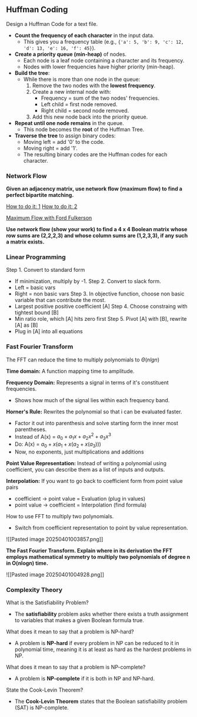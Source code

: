 ## Huffman Coding

Design a Huffman Code for a text file.
- **Count the frequency of each character** in the input data.
    - This gives you a frequency table (e.g., `{'a': 5, 'b': 9, 'c': 12, 'd': 13, 'e': 16, 'f': 45}`).
- **Create a priority queue (min-heap)** of nodes.
    - Each node is a leaf node containing a character and its frequency.
    - Nodes with lower frequencies have higher priority (min-heap).
- **Build the tree**:
    - While there is more than one node in the queue:
        1. Remove the two nodes with the **lowest frequency**.
        2. Create a new internal node with:
            - Frequency = sum of the two nodes' frequencies.
            - Left child = first node removed.
            - Right child = second node removed.
        3. Add this new node back into the priority queue.
- **Repeat until one node remains** in the queue.
    - This node becomes the **root** of the Huffman Tree.
- **Traverse the tree** to assign binary codes:
    - Moving left = add '0' to the code.
    - Moving right = add '1'.
    - The resulting binary codes are the Huffman codes for each character.
### Network Flow
**Given an adjacency matrix, use network flow (maximum flow) to find a perfect bipartite matching.**

[How to do it: 1](https://www.youtube.com/watch?v=HWHjQdNC-7Y&t=131s)
[How to do it: 2](https://www.youtube.com/watch?v=x2BdRml5lmc)

[Maximum Flow with Ford Fulkerson ](https://www.youtube.com/watch?v=HWHjQdNC-7Y&t=131s)

**Use network flow (show your work) to find a 4 x 4 Boolean matrix whose row sums are (2,2,2,3) and whose column sums are (1,2,3,3), if any such a matrix exists.** 


### Linear Programming

Step 1. Convert to standard form
- If minimization, multiply by -1.
Step 2. Convert to slack form.
- Left = basic vars
- Right = non basic vars
Step 3. In objective function, choose non basic variable that can contribute the most.
- Largest positive positive coefficient [A]
Step 4. Choose constraing with tightest bound [B]
- Min ratio role, which [A] hits zero first
Step 5. Pivot [A] with [B], rewrite [A] as [B]
- Plug in [A] into all equations

### Fast Fourier Transform
The FFT can reduce the time to multiply  polynomials to $\Theta(nlgn)$ 

**Time domain:** A function mapping time to amplitude.

**Frequency Domain:** Represents a signal in terms of it's constituent frequencies.
- Shows how much of the signal lies within each frequency band.

**Horner's Rule:** Rewrites the polynomial so that i can be evaluated faster.
- Factor it out into parenthesis and solve starting form the inner most parentheses.
- Instead of A(x) = $a_{0}+a_1x+a_2{x^2}+a_3x^3$   
- Do: A(x) = $a_{0}+ x(a_1+x(a_2+x(a_3)))$ 
- Now, no exponents, just multiplications and additions

**Point Value Representation:** Instead of writing a polynomial using coefficient, you can describe them as a list of inputs and outputs.

**Interpolation:** If you want to go back to coefficient form from point value pairs
- coefficient -> point value = Evaluation (plug in values)
- point value -> coefficient = Interpolation (find formula)

How to use FFT to multiply two polynomials.
- Switch from coefficient representation to point by value representation.

![[Pasted image 20250401003857.png]]

**The Fast Fourier Transform. Explain where in its derivation the FFT employs mathematical symmetry to multiply two polynomials of degree n in O(nlogn) time.**

![[Pasted image 20250401004928.png]]


### Complexity Theory

What is the Satisfiability Problem?
- The **satisfiability** problem asks whether there exists a truth assignment to variables that makes a given Boolean formula true.

What does it mean to say that a problem is NP-hard?
- A problem is **NP-hard** if every problem in NP can be reduced to it in polynomial time, meaning it is at least as hard as the hardest problems in NP.

What does it mean to say that a problem is NP-complete?
- A problem is **NP-complete** if it is both in NP and NP-hard.

State the Cook-Levin Theorem?
- The **Cook-Levin Theorem** states that the Boolean satisfiability problem (SAT) is NP-complete.

